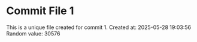# Commit File 1

This is a unique file created for commit 1.
Created at: 2025-05-28 19:03:56
Random value: 30576
